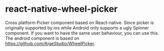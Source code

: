 # react-native-wheel-picker

Cross platform Picker component based on React-native.
Since picker is originally supported by ios while Android only supports a ugly Spinner component. If you want to have the same user behaviour, you can use this.
The android component is based on https://github.com/AigeStudio/WheelPicker.
